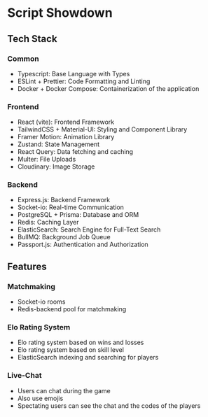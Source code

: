 # Script Showdown

## Tech Stack

### Common

- Typescript: Base Language with Types
- ESLint + Prettier: Code Formatting and Linting
- Docker + Docker Compose: Containerization of the application

### Frontend

- React (vite): Frontend Framework
- TailwindCSS + Material-UI: Styling and Component Library
- Framer Motion: Animation Library
- Zustand: State Management
- React Query: Data fetching and caching
- Multer: File Uploads
- Cloudinary: Image Storage

### Backend

- Express.js: Backend Framework
- Socket-io: Real-time Communication
- PostgreSQL + Prisma: Database and ORM
- Redis: Caching Layer
- ElasticSearch: Search Engine for Full-Text Search
- BullMQ: Background Job Queue
- Passport.js: Authentication and Authorization

## Features

### Matchmaking

- Socket-io rooms
- Redis-backend pool for matchmaking

### Elo Rating System

- Elo rating system based on wins and losses
- Elo rating system based on skill level
- ElasticSearch indexing and searching for players

### Live-Chat

- Users can chat during the game
- Also use emojis
- Spectating users can see the chat and the codes of the players
